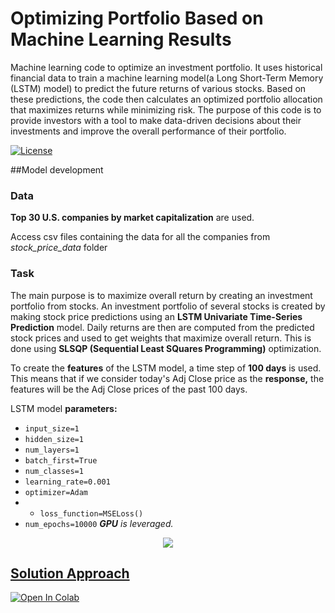# Optimizing Portfolio Based on Machine Learning Results
Machine learning code to optimize an investment portfolio. It uses historical financial data to train a machine learning model(a Long Short-Term Memory (LSTM) model) to predict the future returns of various stocks. Based on these predictions, the code then calculates an optimized portfolio allocation that maximizes returns while minimizing risk. The purpose of this code is to provide investors with a tool to make data-driven decisions about their investments and improve the overall performance of their portfolio.

<a href="https://github.com/georgemuriithi/investment-portfolio-optim/blob/main/LICENSE">
    <img alt="License" src="https://img.shields.io/github/license/georgemuriithi/investment-portfolio-optim.svg?color=blue&cachedrop">
</a>

##Model development
### Data
**Top 30 U.S. companies by market capitalization** are used. 

Access csv files containing the data for all the companies from *stock_price_data* folder

### Task
The main purpose is to maximize overall return by creating an investment portfolio from stocks. 
An investment portfolio of several stocks is created by making stock price predictions using an **LSTM Univariate Time-Series Prediction** model. Daily returns are then are computed from the predicted stock prices and used to get weights that maximize overall return. This is done using **SLSQP (Sequential Least SQuares Programming)** optimization.

To create the **features** of the LSTM model, a time step of **100 days** is used. This means that if we consider today's Adj Close price as the **response,** the features will be the Adj Close prices of the past 100 days.

LSTM model **parameters:**

- `input_size=1`
- `hidden_size=1`
- `num_layers=1`
- `batch_first=True`
- `num_classes=1`
- `learning_rate=0.001`
- `optimizer=Adam`
- - `loss_function=MSELoss()`
- `num_epochs=10000`
***GPU** is leveraged.*

<p align="center">
  <img src="https://user-images.githubusercontent.com/21691211/155658959-cfd8f6cf-2baa-4a6a-afa8-274e7eddb3fd.png">
</p>

## <a href="https://github.com/georgemuriithi/investment-portfolio-optim/blob/main/Investment-Portfolio-Optimization.ipynb">Solution Approach</a>
<a href="https://colab.research.google.com/drive/1Rd7xhUgp3OQO5u-bGqIT4cb29zJvWeXG?usp=sharing">
    <img alt="Open In Colab" src="https://colab.research.google.com/assets/colab-badge.svg">
</a>







